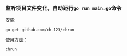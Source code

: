 ### 监听项目文件变化，自动运行```go run main.go```命令

安装:
```
go get github.com/ch-123/chrun
```

使用方法：
```
chrun
```
